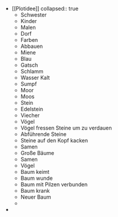 - [[Plotidee]]
  collapsed:: true
	- Schwester
	- Kinder
	- Malen
	- Dorf
	- Farben
	- Abbauen
	- Miene
	- Blau
	- Gatsch
	- Schlamm
	- Wasser Kalt
	- Sumpf
	- Moor
	- Moos
	- Stein
	- Edelstein
	- Viecher
	- Vögel
	- Vögel fressen Steine um zu verdauen
	- Abführende Steine
	- Steine auf den Kopf kacken
	- Samen
	- Große Bäume
	- Samen
	- Vögel
	- Baum keimt
	- Baum wunde
	- Baum mit Pilzen verbunden
	- Baum krank
	- Neuer Baum
	-
-